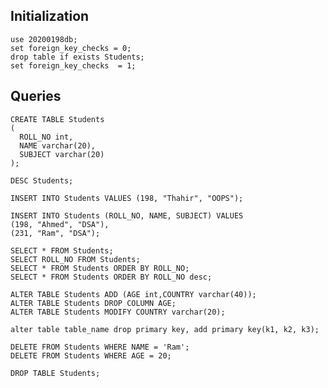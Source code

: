 ## Initialization

```mysql
use 20200198db;
set foreign_key_checks = 0;
drop table if exists Students;
set foreign_key_checks  = 1;
```

## Queries

```mysql
CREATE TABLE Students
(
  ROLL_NO int,
  NAME varchar(20),
  SUBJECT varchar(20)
);
```

```mysql
DESC Students;
```

```mysql
INSERT INTO Students VALUES (198, "Thahir", "OOPS");
```

```mysql
INSERT INTO Students (ROLL_NO, NAME, SUBJECT) VALUES
(198, "Ahmed", "DSA"),
(231, "Ram", "DSA");
```

```mysql
SELECT * FROM Students;
SELECT ROLL_NO FROM Students;
SELECT * FROM Students ORDER BY ROLL_NO;
SELECT * FROM Students ORDER BY ROLL_NO desc;
```

```mysql
ALTER TABLE Students ADD (AGE int,COUNTRY varchar(40));
ALTER TABLE Students DROP COLUMN AGE;
ALTER TABLE Students MODIFY COUNTRY varchar(20);

alter table table_name drop primary key, add primary key(k1, k2, k3);
```

```mysql
DELETE FROM Students WHERE NAME = 'Ram';
DELETE FROM Students WHERE AGE = 20;
```

```mysql
DROP TABLE Students;
```